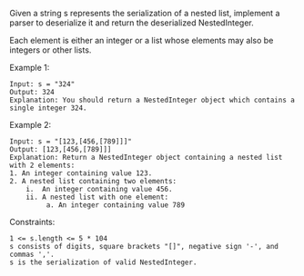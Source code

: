 Given a string s represents the serialization of a nested list, implement a parser to deserialize it and return the deserialized NestedInteger.

Each element is either an integer or a list whose elements may also be integers or other lists.

 

Example 1:

    Input: s = "324"
    Output: 324
    Explanation: You should return a NestedInteger object which contains a single integer 324.

Example 2:

    Input: s = "[123,[456,[789]]]"
    Output: [123,[456,[789]]]
    Explanation: Return a NestedInteger object containing a nested list with 2 elements:
    1. An integer containing value 123.
    2. A nested list containing two elements:
        i.  An integer containing value 456.
        ii. A nested list with one element:
             a. An integer containing value 789
 

Constraints:

    1 <= s.length <= 5 * 104
    s consists of digits, square brackets "[]", negative sign '-', and commas ','.
    s is the serialization of valid NestedInteger.

